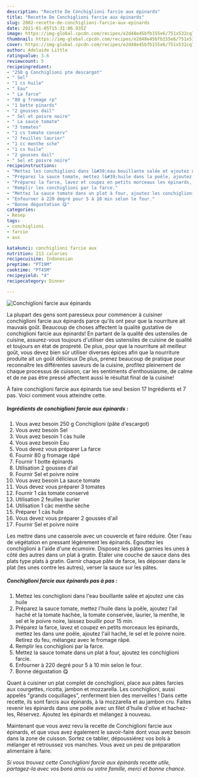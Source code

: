 ```yaml
---
description: "Recette De Conchiglioni farcie aux épinards"
title: "Recette De Conchiglioni farcie aux épinards"
slug: 2002-recette-de-conchiglioni-farcie-aux-epinards
date: 2021-01-05T15:31:06.935Z
image: https://img-global.cpcdn.com/recipes/e2d48e45bfb155e6/751x532cq70/conchiglioni-farcie-aux-epinards-photo-principale-de-la-recette.jpg
thumbnail: https://img-global.cpcdn.com/recipes/e2d48e45bfb155e6/751x532cq70/conchiglioni-farcie-aux-epinards-photo-principale-de-la-recette.jpg
cover: https://img-global.cpcdn.com/recipes/e2d48e45bfb155e6/751x532cq70/conchiglioni-farcie-aux-epinards-photo-principale-de-la-recette.jpg
author: Adelaide Little
ratingvalue: 3.6
reviewcount: 5
recipeingredient:
- "250 g Conchiglioni pte descargot"
- " Sel"
- "1 cs huile"
- " Eau"
- " La farce"
- "80 g fromage rp"
- "1 botte pinards"
- "2 gousses dail"
- " Sel et poivre noire"
- " La sauce tomate"
- "3 tomates"
- "1 cs tomate conserv"
- "2 feuilles laurier"
- "1 cc menthe sche"
- "1 cs huile"
- "2 gousses dail"
- " Sel et poivre noire"
recipeinstructions:
- "Mettez les conchiglioni dans l&#39;eau bouillante salée et ajoutez une càs huile"
- "Préparez la sauce tomate, mettez l&#39;huile dans la poêle, ajoutez l&#39;ail haché et la tomate hachée, la tomate conservée, laurier, la menthe, le sel et le poivre noire, laissez bouillir pour 15 min."
- "Préparez la farce, lavez et coupez en petits morceaux les épinards, mettez les dans une poêle, ajoutez l&#39;ail haché, le sel et le poivre noire. Retirez du feu, mélangez avec le fromage râpé."
- "Remplir les conchiglioni par la farce."
- "Mettez la sauce tomate dans un plat à four, ajoutez les conchiglioni farcie."
- "Enfourner à 220 degré pour 5 à 10 min selon le four."
- "Bonne dégustation 😋"
categories:
- Resep
tags:
- conchiglioni
- farcie
- aux

katakunci: conchiglioni farcie aux 
nutrition: 213 calories
recipecuisine: Indonesian
preptime: "PT19M"
cooktime: "PT45M"
recipeyield: "4"
recipecategory: Dinner

---
```



![Conchiglioni farcie aux épinards](https://img-global.cpcdn.com/recipes/e2d48e45bfb155e6/751x532cq70/conchiglioni-farcie-aux-epinards-photo-principale-de-la-recette.jpg)

La plupart des gens sont paresseux pour commencer à cuisiner conchiglioni farcie aux épinards parce qu'ils ont peur que la nourriture ait mauvais goût. Beaucoup de choses affectent la qualité gustative de conchiglioni farcie aux épinards! En partant de la qualité des ustensiles de cuisine, assurez-vous toujours d'utiliser des ustensiles de cuisine de qualité et toujours en état de propreté. De plus, pour que la nourriture ait meilleur goût, vous devez bien sûr utiliser diverses épices afin que la nourriture produite ait un goût délicieux De plus, prenez beaucoup de pratique pour reconnaître les différentes saveurs de la cuisine, profitez pleinement de chaque processus de cuisson, car les sentiments d'enthousiasme, de calme et de ne pas être pressé affectent aussi le résultat final de la cuisine!

<!--inarticleads1-->

À faire conchiglioni farcie aux épinards tue seul besion 17 Ingrédients et 7 pas. Voici comment vous atteindre cette.

##### Ingrédients de conchiglioni farcie aux épinards :

1. Vous avez besoin 250 g Conchiglioni (pâte d&#39;escargot)
1. Vous avez besoin  Sel
1. Vous avez besoin 1 càs huile
1. Vous avez besoin  Eau
1. Vous devez vous préparer  La farce
1. Fournir 80 g fromage râpé
1. Fournir 1 botte épinards
1. Utilisation 2 gousses d&#39;ail
1. Fournir  Sel et poivre noire
1. Vous avez besoin  La sauce tomate
1. Vous devez vous préparer 3 tomates
1. Fournir 1 càs tomate conservé
1. Utilisation 2 feuilles laurier
1. Utilisation 1 càc menthe sèche
1. Préparer 1 càs huile
1. Vous devez vous préparer 2 gousses d&#39;ail
1. Fournir  Sel et poivre noire


Les mettre dans une casserole avec un couvercle et faire réduire. Ôter l&#39;eau de végétation en pressant légèrement les épinards. Egouttez les conchiglioni à l&#39;aide d&#39;une écumoire. Disposez les pâtes garnies les unes à côté des autres dans un plat à gratin. Étaler une couche de sauce dans des plats type plats à gratin. Garnir chaque pâte de farce, les déposer dans le plat (les unes contre les autres), verser la sauce sur les pâtes. 

<!--inarticleads2-->

##### Conchiglioni farcie aux épinards pas à pas :

1. Mettez les conchiglioni dans l&#39;eau bouillante salée et ajoutez une càs huile
1. Préparez la sauce tomate, mettez l&#39;huile dans la poêle, ajoutez l&#39;ail haché et la tomate hachée, la tomate conservée, laurier, la menthe, le sel et le poivre noire, laissez bouillir pour 15 min.
1. Préparez la farce, lavez et coupez en petits morceaux les épinards, mettez les dans une poêle, ajoutez l&#39;ail haché, le sel et le poivre noire. Retirez du feu, mélangez avec le fromage râpé.
1. Remplir les conchiglioni par la farce.
1. Mettez la sauce tomate dans un plat à four, ajoutez les conchiglioni farcie.
1. Enfourner à 220 degré pour 5 à 10 min selon le four.
1. Bonne dégustation 😋


Quant à cuisiner un plat complet de conchiglioni, place aux pâtes farcies aux courgettes, ricotta, jambon et mozzarella. Les conchiglioni, aussi appelés &#34;grands coquillages&#34;, renferment bien des merveilles ! Dans cette recette, ils sont farcis aux épinards, à la mozzarella et au jambon cru. Faites revenir les épinards dans une poêle avec un filet d&#39;huile d&#39;olive et hachez-les, Réservez. Ajoutez les épinards et mélangez à nouveau. 

<!--inarticleads1-->

<p>
Maintenant que vous avez revu la recette de Conchiglioni farcie aux épinards, et que vous avez également le savoir-faire dont vous avez besoin dans la zone de cuisson. Sortez ce tablier, dépoussiérez vos bols à mélanger et retroussez vos manches. Vous avez un peu de préparation alimentaire à faire.
</p>

<p>
<i>Si vous trouvez cette Conchiglioni farcie aux épinards recette utile, partagez-la avec vos bons amis ou votre famille, merci et bonne chance.</i>
</p>
